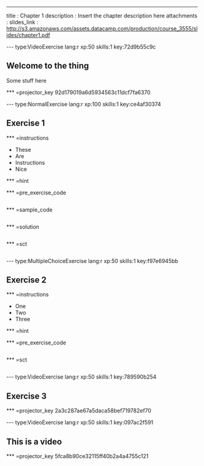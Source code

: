 ---
title       : Chapter 1
description : Insert the chapter description here
attachments :
  slides_link : http://s3.amazonaws.com/assets.datacamp.com/production/course_3555/slides/chapter1.pdf



--- type:VideoExercise lang:r xp:50 skills:1 key:72d9b55c9c
## Welcome to the thing

Some stuff here

*** =projector_key
92d179019a6d5934563c11dcf7fa6370

--- type:NormalExercise lang:r xp:100 skills:1 key:ce4af30374
## Exercise 1

*** =instructions
- These
- Are
- Instructions
- Nice

*** =hint

*** =pre_exercise_code
```{r}

```

*** =sample_code
```{r}

```

*** =solution
```{r}

```

*** =sct
```{r}

```

--- type:MultipleChoiceExercise lang:r xp:50 skills:1 key:f97e6945bb
## Exercise 2


*** =instructions
- One
- Two
- Three

*** =hint

*** =pre_exercise_code
```{r}

```

*** =sct
```{r}

```

--- type:VideoExercise lang:r xp:50 skills:1 key:789590b254
## Exercise 3

*** =projector_key
2a3c287ae67a5daca58bef719782ef70

--- type:VideoExercise lang:r xp:50 skills:1 key:097ac2f591
## This is a video

*** =projector_key
5fca8b90ce32115ff40b2a4a4755c121
